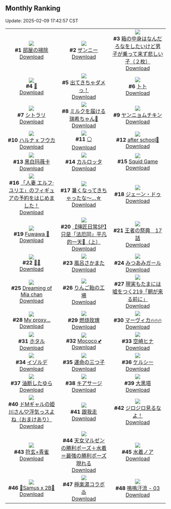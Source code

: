 ## Monthly Ranking
Update: 2025-02-09 17:42:57 CST

|      |      |      |
| :----: | :----: | :----: |
| ![](https://i.pixiv.re/c/240x480/img-master/img/2025/01/12/13/20/59/126143208_p0_master1200.jpg)<br>**#1** [部屋の掃除](https://www.pixiv.net/artworks/126143208)<br>[Download](https://i.pixiv.re/img-original/img/2025/01/12/13/20/59/126143208_p0.jpg) | ![](https://i.pixiv.re/c/240x480/img-master/img/2025/01/12/00/00/21/126128293_p0_master1200.jpg)<br>**#2** [ザンニー](https://www.pixiv.net/artworks/126128293)<br>[Download](https://i.pixiv.re/img-original/img/2025/01/12/00/00/21/126128293_p0.png) | ![](https://i.pixiv.re/c/240x480/img-master/img/2025/01/11/18/23/28/126116526_p0_master1200.jpg)<br>**#3** [箱の中身はなんだろなをしたいけど男子が乗って来ず悲しい子（２枚）](https://www.pixiv.net/artworks/126116526)<br>[Download](https://i.pixiv.re/img-original/img/2025/01/11/18/23/28/126116526_p0.jpg) |
| ![](https://i.pixiv.re/c/240x480/img-master/img/2025/01/12/01/42/11/126131845_p0_master1200.jpg)<br>**#4** [🌙](https://www.pixiv.net/artworks/126131845)<br>[Download](https://i.pixiv.re/img-original/img/2025/01/12/01/42/11/126131845_p0.jpg) | ![](https://i.pixiv.re/c/240x480/img-master/img/2025/01/12/12/00/49/126141493_p0_master1200.jpg)<br>**#5** [出てきちゃダメっ！](https://www.pixiv.net/artworks/126141493)<br>[Download](https://i.pixiv.re/img-original/img/2025/01/12/12/00/49/126141493_p0.jpg) | ![](https://i.pixiv.re/c/240x480/img-master/img/2025/01/12/01/07/57/126130915_p0_master1200.jpg)<br>**#6** [卜卜](https://www.pixiv.net/artworks/126130915)<br>[Download](https://i.pixiv.re/img-original/img/2025/01/12/01/07/57/126130915_p0.png) |
| ![](https://i.pixiv.re/c/240x480/img-master/img/2025/01/12/00/00/39/126128365_p0_master1200.jpg)<br>**#7** [シトラリ](https://www.pixiv.net/artworks/126128365)<br>[Download](https://i.pixiv.re/img-original/img/2025/01/12/00/00/39/126128365_p0.jpg) | ![](https://i.pixiv.re/c/240x480/img-master/img/2025/01/11/20/36/43/126120762_p0_master1200.jpg)<br>**#8** [ミルクを届ける瑞希ちゃん🥛](https://www.pixiv.net/artworks/126120762)<br>[Download](https://i.pixiv.re/img-original/img/2025/01/11/20/36/43/126120762_p0.png) | ![](https://i.pixiv.re/c/240x480/img-master/img/2025/01/12/20/39/04/126155213_p0_master1200.jpg)<br>**#9** [ヤンニョムチキン](https://www.pixiv.net/artworks/126155213)<br>[Download](https://i.pixiv.re/img-original/img/2025/01/12/20/39/04/126155213_p0.png) |
| ![](https://i.pixiv.re/c/240x480/img-master/img/2025/01/12/03/42/08/126134089_p0_master1200.jpg)<br>**#10** [ハルナ x フウカ](https://www.pixiv.net/artworks/126134089)<br>[Download](https://i.pixiv.re/img-original/img/2025/01/12/03/42/08/126134089_p0.png) | ![](https://i.pixiv.re/c/240x480/img-master/img/2025/01/12/01/43/43/126131880_p0_master1200.jpg)<br>**#11** [⚪](https://www.pixiv.net/artworks/126131880)<br>[Download](https://i.pixiv.re/img-original/img/2025/01/12/01/43/43/126131880_p0.jpg) | ![](https://i.pixiv.re/c/240x480/img-master/img/2025/01/12/00/11/01/126129037_p0_master1200.jpg)<br>**#12** [after school🥤](https://www.pixiv.net/artworks/126129037)<br>[Download](https://i.pixiv.re/img-original/img/2025/01/12/00/11/01/126129037_p0.png) |
| ![](https://i.pixiv.re/c/240x480/img-master/img/2025/01/11/16/40/00/126113664_p0_master1200.jpg)<br>**#13** [黑白玛薇卡](https://www.pixiv.net/artworks/126113664)<br>[Download](https://i.pixiv.re/img-original/img/2025/01/11/16/40/00/126113664_p0.jpg) | ![](https://i.pixiv.re/c/240x480/img-master/img/2025/01/11/00/30/01/126096485_p0_master1200.jpg)<br>**#14** [カルロッタ](https://www.pixiv.net/artworks/126096485)<br>[Download](https://i.pixiv.re/img-original/img/2025/01/11/00/30/01/126096485_p0.jpg) | ![](https://i.pixiv.re/c/240x480/img-master/img/2025/01/12/00/00/36/126128353_p0_master1200.jpg)<br>**#15** [Squid Game](https://www.pixiv.net/artworks/126128353)<br>[Download](https://i.pixiv.re/img-original/img/2025/01/12/00/00/36/126128353_p0.jpg) |
| ![](https://i.pixiv.re/c/240x480/img-master/img/2025/01/12/00/00/39/126128369_p0_master1200.jpg)<br>**#16** [「人妻 エルフ·ユリエ」のフィギュアの予約をはじめました！](https://www.pixiv.net/artworks/126128369)<br>[Download](https://i.pixiv.re/img-original/img/2025/01/12/00/00/39/126128369_p0.png) | ![](https://i.pixiv.re/c/240x480/img-master/img/2025/01/11/19/54/25/126119294_p0_master1200.jpg)<br>**#17** [暑くなってきちゃったな～…☆](https://www.pixiv.net/artworks/126119294)<br>[Download](https://i.pixiv.re/img-original/img/2025/01/11/19/54/25/126119294_p0.jpg) | ![](https://i.pixiv.re/c/240x480/img-master/img/2025/01/12/08/00/11/126137134_p0_master1200.jpg)<br>**#18** [ジェーン・ドゥ](https://www.pixiv.net/artworks/126137134)<br>[Download](https://i.pixiv.re/img-original/img/2025/01/12/08/00/11/126137134_p0.png) |
| ![](https://i.pixiv.re/c/240x480/img-master/img/2025/01/12/07/07/55/126136491_p0_master1200.jpg)<br>**#19** [Fuwawa 💙](https://www.pixiv.net/artworks/126136491)<br>[Download](https://i.pixiv.re/img-original/img/2025/01/12/07/07/55/126136491_p0.png) | ![](https://i.pixiv.re/c/240x480/img-master/img/2025/01/12/20/33/36/126155027_p0_master1200.jpg)<br>**#20** [【绳匠日常SP】只是「法厄同」平凡的一天🍜（上）](https://www.pixiv.net/artworks/126155027)<br>[Download](https://i.pixiv.re/img-original/img/2025/01/12/20/33/36/126155027_p0.png) | ![](https://i.pixiv.re/c/240x480/img-master/img/2025/01/12/00/38/20/126129007_p0_master1200.jpg)<br>**#21** [王者の祭典　17話](https://www.pixiv.net/artworks/126129007)<br>[Download](https://i.pixiv.re/img-original/img/2025/01/12/00/38/20/126129007_p0.jpg) |
| ![](https://i.pixiv.re/c/240x480/img-master/img/2025/01/12/00/02/07/126128552_p0_master1200.jpg)<br>**#22** [🤍🧡](https://www.pixiv.net/artworks/126128552)<br>[Download](https://i.pixiv.re/img-original/img/2025/01/12/00/02/07/126128552_p0.jpg) | ![](https://i.pixiv.re/c/240x480/img-master/img/2025/01/12/00/01/58/126128537_p0_master1200.jpg)<br>**#23** [風呂さかまた](https://www.pixiv.net/artworks/126128537)<br>[Download](https://i.pixiv.re/img-original/img/2025/01/12/00/01/58/126128537_p0.png) | ![](https://i.pixiv.re/c/240x480/img-master/img/2025/01/12/20/15/01/126154409_p0_master1200.jpg)<br>**#24** [みつあみガール](https://www.pixiv.net/artworks/126154409)<br>[Download](https://i.pixiv.re/img-original/img/2025/01/12/20/15/01/126154409_p0.png) |
| ![](https://i.pixiv.re/c/240x480/img-master/img/2025/01/12/18/30/06/126150945_p0_master1200.jpg)<br>**#25** [Dreaming of Mia chan](https://www.pixiv.net/artworks/126150945)<br>[Download](https://i.pixiv.re/img-original/img/2025/01/12/18/30/06/126150945_p0.jpg) | ![](https://i.pixiv.re/c/240x480/img-master/img/2025/01/10/07/30/03/126073046_p0_master1200.jpg)<br>**#26** [りんご飴の工場](https://www.pixiv.net/artworks/126073046)<br>[Download](https://i.pixiv.re/img-original/img/2025/01/10/07/30/03/126073046_p0.jpg) | ![](https://i.pixiv.re/c/240x480/img-master/img/2025/01/12/18/27/04/126149871_p0_master1200.jpg)<br>**#27** [現実もたまには嘘をつく219「朝が来る前に」](https://www.pixiv.net/artworks/126149871)<br>[Download](https://i.pixiv.re/img-original/img/2025/01/12/18/27/04/126149871_p0.jpg) |
| ![](https://i.pixiv.re/c/240x480/img-master/img/2025/01/12/17/54/14/126149662_p0_master1200.jpg)<br>**#28** [My proxy...](https://www.pixiv.net/artworks/126149662)<br>[Download](https://i.pixiv.re/img-original/img/2025/01/12/17/54/14/126149662_p0.png) | ![](https://i.pixiv.re/c/240x480/img-master/img/2025/01/12/16/02/58/126146866_p0_master1200.jpg)<br>**#29** [燃烧玫瑰](https://www.pixiv.net/artworks/126146866)<br>[Download](https://i.pixiv.re/img-original/img/2025/01/12/16/02/58/126146866_p0.jpg) | ![](https://i.pixiv.re/c/240x480/img-master/img/2025/01/12/01/15/43/126128265_p0_master1200.jpg)<br>**#30** [マーヴィカ🔥🔥🔥](https://www.pixiv.net/artworks/126128265)<br>[Download](https://i.pixiv.re/img-original/img/2025/01/12/01/15/43/126128265_p0.jpg) |
| ![](https://i.pixiv.re/c/240x480/img-master/img/2025/01/11/18/00/18/126115782_p0_master1200.jpg)<br>**#31** [ホタル](https://www.pixiv.net/artworks/126115782)<br>[Download](https://i.pixiv.re/img-original/img/2025/01/11/18/00/18/126115782_p0.jpg) | ![](https://i.pixiv.re/c/240x480/img-master/img/2025/01/12/07/10/53/126136526_p0_master1200.jpg)<br>**#32** [Mococo 💕](https://www.pixiv.net/artworks/126136526)<br>[Download](https://i.pixiv.re/img-original/img/2025/01/12/07/10/53/126136526_p0.png) | ![](https://i.pixiv.re/c/240x480/img-master/img/2025/01/12/12/00/03/126141367_p0_master1200.jpg)<br>**#33** [空崎ヒナ](https://www.pixiv.net/artworks/126141367)<br>[Download](https://i.pixiv.re/img-original/img/2025/01/12/12/00/03/126141367_p0.jpg) |
| ![](https://i.pixiv.re/c/240x480/img-master/img/2025/01/12/10/59/50/126140179_p0_master1200.jpg)<br>**#34** [イゾルデ](https://www.pixiv.net/artworks/126140179)<br>[Download](https://i.pixiv.re/img-original/img/2025/01/12/10/59/50/126140179_p0.jpg) | ![](https://i.pixiv.re/c/240x480/img-master/img/2025/01/12/19/30/03/126152881_p0_master1200.jpg)<br>**#35** [運命の三つ子](https://www.pixiv.net/artworks/126152881)<br>[Download](https://i.pixiv.re/img-original/img/2025/01/12/19/30/03/126152881_p0.png) | ![](https://i.pixiv.re/c/240x480/img-master/img/2025/01/11/16/20/02/126113161_p0_master1200.jpg)<br>**#36** [ケルシー](https://www.pixiv.net/artworks/126113161)<br>[Download](https://i.pixiv.re/img-original/img/2025/01/11/16/20/02/126113161_p0.jpg) |
| ![](https://i.pixiv.re/c/240x480/img-master/img/2025/01/11/18/47/08/126117242_p0_master1200.jpg)<br>**#37** [油断したゆら](https://www.pixiv.net/artworks/126117242)<br>[Download](https://i.pixiv.re/img-original/img/2025/01/11/18/47/08/126117242_p0.jpg) | ![](https://i.pixiv.re/c/240x480/img-master/img/2025/01/14/22/00/05/126222856_p0_master1200.jpg)<br>**#38** [キアサージ](https://www.pixiv.net/artworks/126222856)<br>[Download](https://i.pixiv.re/img-original/img/2025/01/14/22/00/05/126222856_p0.jpg) | ![](https://i.pixiv.re/c/240x480/img-master/img/2025/01/10/13/46/20/126078462_p0_master1200.jpg)<br>**#39** [大黑塔](https://www.pixiv.net/artworks/126078462)<br>[Download](https://i.pixiv.re/img-original/img/2025/01/10/13/46/20/126078462_p0.jpg) |
| ![](https://i.pixiv.re/c/240x480/img-master/img/2025/01/12/17/24/03/126148904_p0_master1200.jpg)<br>**#40** [ドМギャルの姫川さん♡浮気っスよね（おまけあり）](https://www.pixiv.net/artworks/126148904)<br>[Download](https://i.pixiv.re/img-original/img/2025/01/12/17/24/03/126148904_p0.jpg) | ![](https://i.pixiv.re/c/240x480/img-master/img/2025/01/12/01/14/49/126131101_p0_master1200.jpg)<br>**#41** [跟我走](https://www.pixiv.net/artworks/126131101)<br>[Download](https://i.pixiv.re/img-original/img/2025/01/12/01/14/49/126131101_p0.jpg) | ![](https://i.pixiv.re/c/240x480/img-master/img/2025/01/12/16/41/51/126147384_p0_master1200.jpg)<br>**#42** [ジロジロ見るなよ！](https://www.pixiv.net/artworks/126147384)<br>[Download](https://i.pixiv.re/img-original/img/2025/01/12/16/41/51/126147384_p0.jpg) |
| ![](https://i.pixiv.re/c/240x480/img-master/img/2025/01/12/20/02/27/126153973_p0_master1200.jpg)<br>**#43** [符玄+青雀](https://www.pixiv.net/artworks/126153973)<br>[Download](https://i.pixiv.re/img-original/img/2025/01/12/20/02/27/126153973_p0.jpg) | ![](https://i.pixiv.re/c/240x480/img-master/img/2025/01/11/18/01/47/126115919_p0_master1200.jpg)<br>**#44** [天女マルゼンの勝利ポーズ＋水着＝最強の勝利ポーズ現れる](https://www.pixiv.net/artworks/126115919)<br>[Download](https://i.pixiv.re/img-original/img/2025/01/11/18/01/47/126115919_p0.png) | ![](https://i.pixiv.re/c/240x480/img-master/img/2025/01/11/01/51/29/126098716_p0_master1200.jpg)<br>**#45** [水着ノア](https://www.pixiv.net/artworks/126098716)<br>[Download](https://i.pixiv.re/img-original/img/2025/01/11/01/51/29/126098716_p0.jpg) |
| ![](https://i.pixiv.re/c/240x480/img-master/img/2025/01/12/06/31/00/126136048_p0_master1200.jpg)<br>**#46** [💙Samus x 2B🖤](https://www.pixiv.net/artworks/126136048)<br>[Download](https://i.pixiv.re/img-original/img/2025/01/12/06/31/00/126136048_p0.png) | ![](https://i.pixiv.re/c/240x480/img-master/img/2025/01/14/19/03/26/126217499_p0_master1200.jpg)<br>**#47** [極楽湯コラボ♨](https://www.pixiv.net/artworks/126217499)<br>[Download](https://i.pixiv.re/img-original/img/2025/01/14/19/03/26/126217499_p0.jpg) | ![](https://i.pixiv.re/c/240x480/img-master/img/2025/01/11/01/59/36/126098886_p0_master1200.jpg)<br>**#48** [鳴鳴汙流 - 03](https://www.pixiv.net/artworks/126098886)<br>[Download](https://i.pixiv.re/img-original/img/2025/01/11/01/59/36/126098886_p0.png) |
